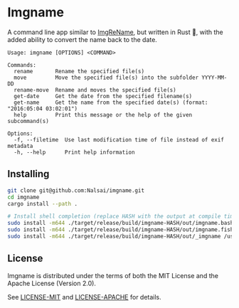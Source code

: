 # Imgname

A command line app similar to [ImgReName](https://github.com/Nalsai/ImgReName/), but written in Rust 🦀, with the added ability to convert the name back to the date.

```
Usage: imgname [OPTIONS] <COMMAND>

Commands:
  rename       Rename the specified file(s)
  move         Move the specified file(s) into the subfolder YYYY-MM-DD
  rename-move  Rename and moves the specified file(s)
  get-date     Get the date from the specified filename(s)
  get-name     Get the name from the specified date(s) (format: "2016:05:04 03:02:01")
  help         Print this message or the help of the given subcommand(s)

Options:
  -f, --filetime  Use last modification time of file instead of exif metadata
  -h, --help      Print help information
```

## Installing

```sh
git clone git@github.com:Nalsai/imgname.git
cd imgname
cargo install --path .

# Install shell completion (replace HASH with the output at compile time, path may vary depending on your system)
sudo install -m644 ./target/release/build/imgname-HASH/out/imgname.bash /usr/share/bash-completion/completions/imgname  # Bash
sudo install -m644 ./target/release/build/imgname-HASH/out/imgname.fish /usr/share/fish/completions/imgname.fish        # Fish
sudo install -m644 ./target/release/build/imgname-HASH/out/_imgname /usr/share/zsh/site-functions/_imgname              # Zsh
```

## License

Imgname is distributed under the terms of both the MIT License and the Apache License (Version 2.0).

See [LICENSE-MIT](LICENSE-MIT) and [LICENSE-APACHE](LICENSE-APACHE) for details.
